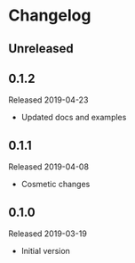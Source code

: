 # Changelog

## Unreleased

## 0.1.2
Released 2019-04-23

- Updated docs and examples

## 0.1.1
Released 2019-04-08

- Cosmetic changes

## 0.1.0
Released 2019-03-19

- Initial version
